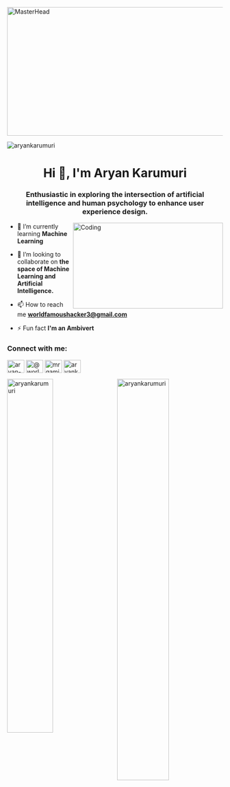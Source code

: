 
<img align="center" width="1000" height="300" alt="MasterHead" src="https://png.pngtree.com/thumb_back/fh260/background/20230702/pngtree-3d-illustration-of-a-software-developer-image_3752207.jpg">

<p align="left"> <img src="https://komarev.com/ghpvc/?username=aryankarumuri&label=Profile%20views&color=0e75b6&style=flat" alt="aryankarumuri" /> </p>
<h1 align="center">Hi 👋, I'm Aryan Karumuri</h1>
<h3 align="center">Enthusiastic in exploring the intersection of artificial intelligence and human psychology to enhance user experience design.</h3>
<img align="right" alt="Coding" width="350" height="200" src="https://media3.giphy.com/media/bGgsc5mWoryfgKBx1u/giphy.gif">

- 🌱 I’m currently learning **Machine Learning**

- 👯 I’m looking to collaborate on **the space of Machine Learning and Artificial Intelligence.**

- 📫 How to reach me **worldfamoushacker3@gmail.com**

- ⚡ Fun fact **I'm an Ambivert**

<h3 align="left">Connect with me:</h3>
<p align="left">
<a href="https://linkedin.com/in/aryan-karumuri" target="blank"><img align="center" src="https://raw.githubusercontent.com/rahuldkjain/github-profile-readme-generator/master/src/images/icons/Social/linked-in-alt.svg" alt="aryan-karumuri" height="30" width="40" /></a>
<a href="https://medium.com/@worldfamoushacker3" target="blank"><img align="center" src="https://raw.githubusercontent.com/rahuldkjain/github-profile-readme-generator/master/src/images/icons/Social/medium.svg" alt="@worldfamoushacker3" height="30" width="40" /></a>
<a href="https://www.youtube.com/c/mrgamingfreak" target="blank"><img align="center" src="https://raw.githubusercontent.com/rahuldkjain/github-profile-readme-generator/master/src/images/icons/Social/youtube.svg" alt="mrgamingfreak" height="30" width="40" /></a>
<a href="https://www.hackerrank.com/aryankarumuri1" target="blank"><img align="center" src="https://raw.githubusercontent.com/rahuldkjain/github-profile-readme-generator/master/src/images/icons/Social/hackerrank.svg" alt="aryankarumuri1" height="30" width="40" /></a>
</p>

<div style="display: flex justify-content: space-between;;">
    <img align="left" width=46% src="https://github-readme-stats.vercel.app/api?username=aryankarumuri&show_icons=true&locale=en&theme=midnight-purple&rank_icon=github" alt="aryankarumuri">
    <img align="right" width=49% src="https://github-readme-streak-stats.herokuapp.com/?user=aryankarumuri&theme=midnight-purple" alt="aryankarumuri">
</div>


